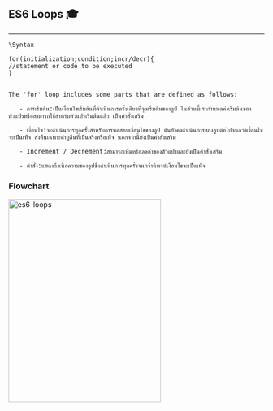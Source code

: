 ## ES6 Loops 🎓
---
  `\Syntax`
    
    for(initialization;condition;incr/decr){    
    //statement or code to be executed    
    } 
    
    
    The 'for' loop includes some parts that are defined as follows:
    
       - การเริ่มต้น:เป็นเงื่อนไขเริ่มต้นที่ดำเนินการครั้งเดียวที่จุดเริ่มต้นของลูป ในส่วนนี้เรากำหนดค่าเริ่มต้นของตัวแปรหรือสามารถใช้สำหรับตัวแปรเริ่มต้นแล้ว เป็นคำสั่งเสริม
         
       - เงื่อนไข:จะดำเนินการทุกครั้งสำหรับการทดสอบเงื่อนไขของลูป มันยังคงดำเนินการของลูปต่อไปจนกว่าเงื่อนไขจะเป็นเท็จ ส่งคืนเฉพาะค่าบูลีนที่เป็นจริงหรือเท็จ นอกจากนี้ยังเป็นคำสั่งเสริม
         
       - Increment / Decrement:สามารถเพิ่มหรือลดค่าของตัวแปรและยังเป็นคำสั่งเสริม
         
       - คำสั่ง:แสดงถึงเนื้อความของลูปซึ่งดำเนินการทุกครั้งจนกว่านิพจน์เงื่อนไขจะเป็นเท็จ
  ### Flowchart
  
  <img align="left" alt="es6-loops" width="300px" height="400px" src="https://static.javatpoint.com/tutorial/es6/images/es6-loops2.jpg" />
